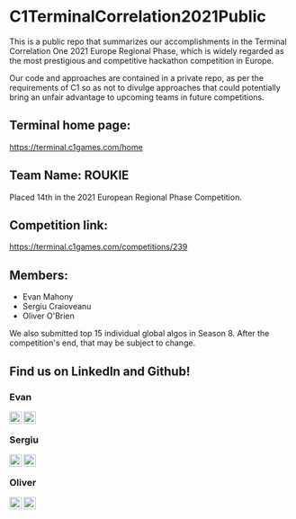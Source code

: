 # C1TerminalCorrelation2021Public
This is a public repo that summarizes our accomplishments in the Terminal Correlation One 2021 Europe Regional Phase, which is widely regarded as the most prestigious and competitive hackathon competition in Europe.

Our code and approaches are contained in a private repo, as per the requirements of C1 so as not to divulge approaches that could potentially bring an unfair advantage to upcoming teams in future competitions.

## Terminal home page: 
https://terminal.c1games.com/home

## Team Name: ROUKIE
Placed 14th in the 2021 European Regional Phase Competition.

## Competition link: 
https://terminal.c1games.com/competitions/239

## Members:
- Evan Mahony
- Sergiu Craioveanu
- Oliver O'Brien

We also submitted top 15 individual global algos in Season 8. After the competition's end, that may be subject to change.

## Find us on LinkedIn and Github!

### Evan
<a href="https://www.linkedin.com/in/evanmahony/">
  <img align="left" alt="Evan's LinkedIn" width="22px" src="https://cdn.jsdelivr.net/npm/simple-icons@v3/icons/linkedin.svg" />
</a>
<a href="https://github.com/e99mahony">
  <img align="left" alt="Evan's Github" width="22px" src="https://cdn.jsdelivr.net/npm/simple-icons@v3/icons/github.svg" />
</a>

<br>

### Sergiu 
<a href="https://www.linkedin.com/in/sergiu-craioveanu/">
  <img align="left" alt="Sergiu's LinkedIn" width="22px" src="https://cdn.jsdelivr.net/npm/simple-icons@v3/icons/linkedin.svg" />
</a>
<a href="https://github.com/the-sergiu">
  <img align="left" alt="Sergiu's Github" width="22px" src="https://cdn.jsdelivr.net/npm/simple-icons@v3/icons/github.svg" />
</a>
<br>

### Oliver
<a href="https://www.linkedin.com/in/oliver-o-brien-398359147/">
  <img align="left" alt= Oliver's LinkedIn" width="22px" src="https://cdn.jsdelivr.net/npm/simple-icons@v3/icons/linkedin.svg" />
</a>
<a href="https://github.com/oliverob">
  <img align="left" alt="Oliver's Github" width="22px" src="https://cdn.jsdelivr.net/npm/simple-icons@v3/icons/github.svg" />
</a>
<br>


